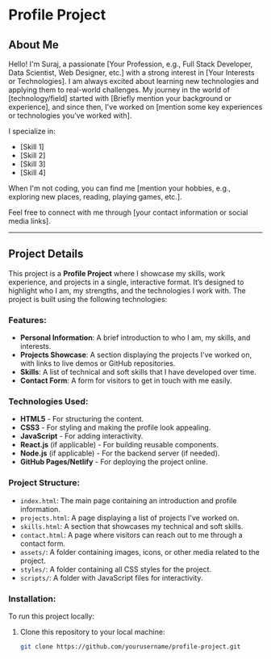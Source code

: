 # Profile Project

## About Me

Hello! I'm Suraj, a passionate [Your Profession, e.g., Full Stack Developer, Data Scientist, Web Designer, etc.] with a strong interest in [Your Interests or Technologies]. I am always excited about learning new technologies and applying them to real-world challenges. My journey in the world of [technology/field] started with [Briefly mention your background or experience], and since then, I've worked on [mention some key experiences or technologies you've worked with].

I specialize in:
- [Skill 1]
- [Skill 2]
- [Skill 3]
- [Skill 4]

When I'm not coding, you can find me [mention your hobbies, e.g., exploring new places, reading, playing games, etc.].

Feel free to connect with me through [your contact information or social media links].

---

## Project Details

This project is a **Profile Project** where I showcase my skills, work experience, and projects in a single, interactive format. It’s designed to highlight who I am, my strengths, and the technologies I work with. The project is built using the following technologies:

### Features:
- **Personal Information**: A brief introduction to who I am, my skills, and interests.
- **Projects Showcase**: A section displaying the projects I've worked on, with links to live demos or GitHub repositories.
- **Skills**: A list of technical and soft skills that I have developed over time.
- **Contact Form**: A form for visitors to get in touch with me easily.



### Technologies Used:
- **HTML5** - For structuring the content.
- **CSS3** - For styling and making the profile look appealing.
- **JavaScript** - For adding interactivity.
- **React.js** (if applicable) - For building reusable components.
- **Node.js** (if applicable) - For the backend server (if needed).
- **GitHub Pages/Netlify** - For deploying the project online.

### Project Structure:
- `index.html`: The main page containing an introduction and profile information.
- `projects.html`: A page displaying a list of projects I've worked on.
- `skills.html`: A section that showcases my technical and soft skills.
- `contact.html`: A page where visitors can reach out to me through a contact form.
- `assets/`: A folder containing images, icons, or other media related to the project.
- `styles/`: A folder containing all CSS styles for the project.
- `scripts/`: A folder with JavaScript files for interactivity.

### Installation:
To run this project locally:
1. Clone this repository to your local machine:
   ```bash
   git clone https://github.com/yourusername/profile-project.git
